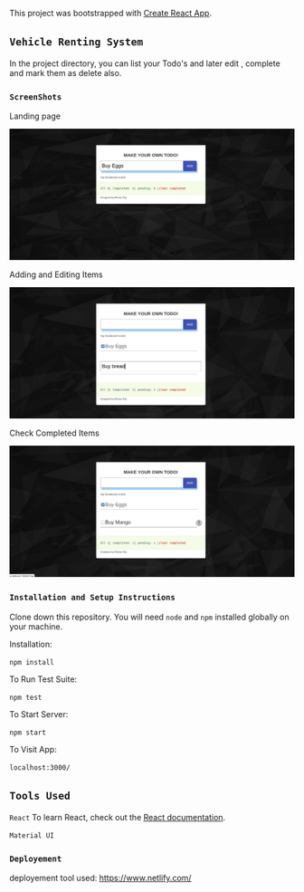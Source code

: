 This project was bootstrapped with [Create React App](https://github.com/facebook/create-react-app).

## `Vehicle Renting System`

In the project directory, you can  list your Todo's and later edit , complete and mark them as delete also.

### `ScreenShots`
Landing page 

 ![Landing page](./s1.jpg)
 <br/>

 Adding and Editing Items

 ![Listing page](s2.jpg)
 <br/>

 Check Completed Items

 ![Property page](s3.jpg)

### `Installation and Setup Instructions`

Clone down this repository. You will need `node` and `npm` installed globally on your machine.

Installation:

`npm install`

To Run Test Suite:

`npm test`

To Start Server:

`npm start`

To Visit App:

`localhost:3000/`



## `Tools Used`

`React`
To learn React, check out the [React documentation](https://reactjs.org/).

`Material UI`

### `Deployement` 

deployement tool used: https://www.netlify.com/
